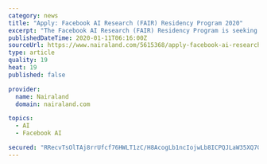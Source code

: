 ```yaml
---
category: news
title: "Apply: Facebook AI Research (FAIR) Residency Program 2020"
excerpt: "The Facebook AI Research (FAIR) Residency Program is seeking applications from people who have a strong technical background and are passionate about AI research. Application Deadline: 31st January 2020 at 5:00 pm PST. Eligible Countries: International To Be Taken At (Country): USA About the Award: The Facebook AI Research (FAIR) Residency ..."
publishedDateTime: 2020-01-11T06:16:00Z
sourceUrl: https://www.nairaland.com/5615368/apply-facebook-ai-research-fair
type: article
quality: 19
heat: 19
published: false

provider:
  name: Nairaland
  domain: nairaland.com

topics:
  - AI
  - Facebook AI

secured: "RRecvTsOlTAj8rrUfcf76HWLT1zC/H8AcogLb1ncIojwLb8ICPQJLaW35XQ7G6ul+fxapKKNLZhCKQTYp7huzonDoxOZyx3ME9sy0VIv0MryabDl6eg8+2dHOlFv2havHq3G5waZ/PuanXuKMktlmGmPhpmRD5IvMs8dvRPaDG5yBg6MqTOdMhkDd0XsoKMwOeI1WVtUWXRlWU3qxGEYON+AMLW1Ayl2osgKDWPQQ/Hh409t6h48Sepr4ueQ+X4CqQSyB6Im0494EvkZ0zwzvW+hOiEiNWmGcV7mNL8hjlw=;VcyTEOhWehM9Q8/7p7q5uw=="
---
```


